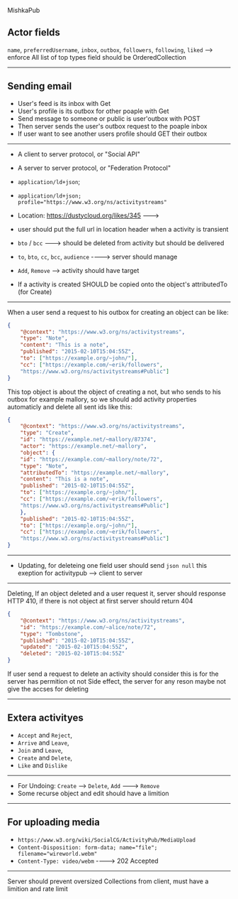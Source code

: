 MishkaPub


## Actor fields

`name`, `preferredUsername`, `inbox`, `outbox`, `followers`, `following`, `liked` --> enforce
All list of top types field should be OrderedCollection

--------------------------------------------------------------------
## Sending email

- User's feed is its inbox with Get
- User's profile is its outbox for other poaple with Get
- Send message to someone or public is user'outbox with POST
- Then server sends the user's outbox request to the poaple inbox
- If user want to see another users profile should GET their outbox

--------------------------------------------------------------------
- A client to server protocol, or "Social API"
- A server to server protocol, or "Federation Protocol"
- `application/ld+json`;
- `application/ld+json; profile="https://www.w3.org/ns/activitystreams"`

- Location: https://dustycloud.org/likes/345 --->
- user should put the full url in location header when a activity is transient
- `bto` / `bcc` ---> should be deleted from activity but should be delivered
- `to`, `bto`, `cc`, `bcc`, `audience` ----> server should manage
- `Add`, `Remove` --> activity should have target
- If a activity is created SHOULD be copied onto the object's attributedTo (for Create)

----------------------------------------------------------------------
When a user send a request to his outbox for creating an object can be like:

```json
{
    "@context": "https://www.w3.org/ns/activitystreams",
    "type": "Note",
    "content": "This is a note",
    "published": "2015-02-10T15:04:55Z",
    "to": ["https://example.org/~john/"],
    "cc": ["https://example.com/~erik/followers",
    "https://www.w3.org/ns/activitystreams#Public"]
}
```

This top object is about the object of creating a not, but who sends to his outbox
for example mallory, so we should add activity properties automaticly and delete all sent ids like this:

```json
{
    "@context": "https://www.w3.org/ns/activitystreams",
    "type": "Create",
    "id": "https://example.net/~mallory/87374",
    "actor": "https://example.net/~mallory",
    "object": {
    "id": "https://example.com/~mallory/note/72",
    "type": "Note",
    "attributedTo": "https://example.net/~mallory",
    "content": "This is a note",
    "published": "2015-02-10T15:04:55Z",
    "to": ["https://example.org/~john/"],
    "cc": ["https://example.com/~erik/followers",
    "https://www.w3.org/ns/activitystreams#Public"]
    },
    "published": "2015-02-10T15:04:55Z",
    "to": ["https://example.org/~john/"],
    "cc": ["https://example.com/~erik/followers",
    "https://www.w3.org/ns/activitystreams#Public"]
}
```
----------------------------------------------------------------------

- Updating, for deleteing one field user should send `json null` this exeption for activitypub --> client to server

----------------------------------------------------------------------
Deleting, If an object deleted and a user request it, server should response HTTP 410, if there is not object at first server
should return 404

```json
{
    "@context": "https://www.w3.org/ns/activitystreams",
    "id": "https://example.com/~alice/note/72",
    "type": "Tombstone",
    "published": "2015-02-10T15:04:55Z",
    "updated": "2015-02-10T15:04:55Z",
    "deleted": "2015-02-10T15:04:55Z"
}
```


If user send a request to delete an activity should consider this is for the server has permition ot not
Side effect, the server for any reson maybe not give the accses for deleting

----------------------------------------------------------------------

## Extera activityes
- `Accept` and `Reject`,
- `Arrive` and `Leave`,
- `Join` and `Leave`,
- `Create` and `Delete`,
- `Like` and `Dislike`

----------------------------------------------------------------------

- For Undoing: `Create` --> `Delete`, `Add` ---> `Remove`
- Some recurse object and edit should have a limition

----------------------------------------------------------------------
## For uploading media

- `https://www.w3.org/wiki/SocialCG/ActivityPub/MediaUpload`
- `Content-Disposition: form-data; name="file"; filename="wireworld.webm"`
- `Content-Type: video/webm`
----> 202 Accepted

---
Server should prevent oversized Collections from client, must have a limition and rate limit
